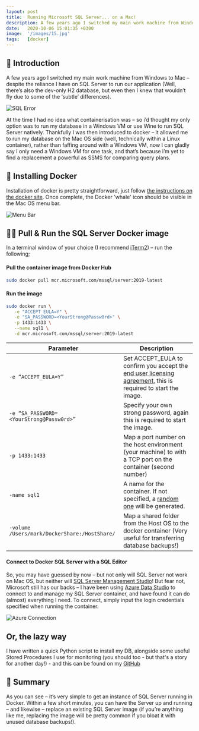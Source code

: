 ```yaml
---
layout: post
title:  Running Microsoft SQL Server... on a Mac!
description: A few years ago I switched my main work machine from Windows to Mac – despite the reliance I have on SQL Server to run our application (Well, there’s also the dev-only H2 database, but even then I knew that wouldn’t fly due to some of the ‘subtle’ differences).
date:   2020-10-06 15:01:35 +0300
image:  '/images/15.jpg'
tags:   [docker]
---
```


## 👋 Introduction
A few years ago I switched my main work machine from Windows to Mac – despite the reliance I have on SQL Server to run 
our application (Well, there’s also the dev-only H2 database, but even then I knew that wouldn’t fly due to some of the 
‘subtle’ differences).

![SQL Error]({{site.baseurl}}/images/posts/2020-10-06-running-microsoft-sql-server-on-a-mac/sql-error.png)

At the time I had no idea what containerisation was – so i’d thought my only option was to run my database in a Windows 
VM or use Wine to run SQL Server natively. Thankfully I was then introduced to docker – it allowed me to run my database 
on the Mac OS side (well, technically within a Linux container), rather than faffing around with a Windows VM, now I can 
gladly say I only need a Windows VM for one task, and that’s because i’m yet to find a replacement a powerful as SSMS 
for comparing query plans.

## 🐳 Installing Docker
Installation of docker is pretty straightforward, just follow 
[the instructions on the docker site](https://docs.docker.com/docker-for-mac/install/). Once complete, the Docker 
'whale' icon should be visible in the Mac OS menu bar.

![Menu Bar]({{site.baseurl}}/images/posts/2020-10-06-running-microsoft-sql-server-on-a-mac/mac-menu-bar.png)

## 🏃‍♂️ Pull & Run the SQL Server Docker image
In a terminal window of your choice (I recommend [iTerm2](https://iterm2.com/)) – run the following;

#### Pull the container image from Docker Hub
```bash
sudo docker pull mcr.microsoft.com/mssql/server:2019-latest
```

#### Run the image
```bash
sudo docker run \
   -e "ACCEPT_EULA=Y" \
   -e "SA_PASSWORD=<YourStrong@Passw0rd>" \
   -p 1433:1433 \
   --name sql1 \
   -d mcr.microsoft.com/mssql/server:2019-latest
```

| Parameter | Description |
|---|---|
| `-e “ACCEPT_EULA=Y”` | Set ACCEPT_EULA to confirm you accept the [end user licensing agreement](https://go.microsoft.com/fwlink/?LinkId=746388), this is required to start the image. |
| `-e “SA_PASSWORD=<YourStrong@Passw0rd>”` | Specify your own strong password, again this is required to start the image. |
| `-p 1433:1433` | Map a port number on the host environment (your machine) to with a TCP port on the container (second number) |
| `-name sql1` | 	A name for the container. If not specified, a [random one](https://github.com/moby/moby/blob/master/pkg/namesgenerator/names-generator.go) will be generated. |
| `-volume /Users/mark/DockerShare:/HostShare/` | Map a shared folder from the Host OS to the docker container (Very useful for transferring database backups!) |

#### Connect to Docker SQL Server with a SQL Editor
So, you may have guessed by now – but not only will SQL Server not work on Mac OS, but neither will [SQL Server Management Studio](https://docs.microsoft.com/en-us/sql/ssms/download-sql-server-management-studio-ssms?view=sql-server-ver15)! But fear not, Microsoft still has our backs – I have been using [Azure Data Studio](https://docs.microsoft.com/en-us/sql/azure-data-studio/download-azure-data-studio?view=sql-server-ver15) to connect to and manage my SQL Server container, and have found it can do (almost) everything I need. To connect, simply input the login credentials specified when running the container.

![Azure Connection]({{site.baseurl}}/images/posts/2020-10-06-running-microsoft-sql-server-on-a-mac/azure-connection.png)

## Or, the lazy way
I have written a quick Python script to install my DB, alongside some useful Stored Procedures I use for monitoring (you should too - but that's a story for another day!) - and this can be found on my [GitHub](https://github.com/MTJB/scripts/blob/main/database/setupDb.py)

## 💅 Summary
As you can see – it’s very simple to get an instance of SQL Server running in Docker. Within a few short minutes, you can have the Server up and running – and likewise – replace an existing SQL Server image (if you’re anything like me, replacing the image will be pretty common if you bloat it with unused database backups!).